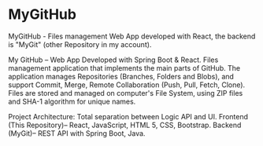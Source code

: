 # MyGitHub
MyGitHub - Files management Web App developed with React,  the backend is "MyGit" (other Repository in my account).

My GitHub – Web App Developed with Spring Boot & React. Files management application that implements the main parts of GitHub. The application manages Repositories (Branches, Folders and Blobs), and support Commit, Merge, Remote Collaboration (Push, Pull, Fetch, Clone). Files are stored and managed on computer's File System, using ZIP files and SHA-1 algorithm for unique names.

Project Architecture: Total separation between Logic API and UI. 
Frontend (This Repository)– React, JavaScript, HTML 5, CSS, Bootstrap. 
Backend (MyGit)– REST API with Spring Boot, Java.
